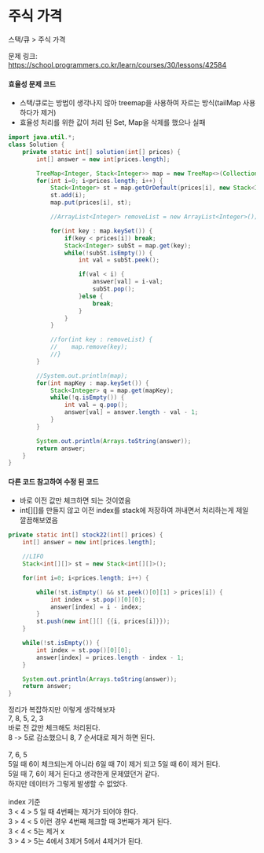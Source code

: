 # 주식 가격

스택/큐 > 주식 가격

문제 링크: https://school.programmers.co.kr/learn/courses/30/lessons/42584

#### 효율성 문제 코드

- 스택/큐로는 방법이 생각나지 않아 treemap을 사용하여 자르는 방식(tailMap 사용하다가 제거)
- 효율성 처리를 위한 값이 처리 된 Set, Map을 삭제를 했으나 실패

```java
import java.util.*;
class Solution {
    private static int[] solution(int[] prices) {
        int[] answer = new int[prices.length];

        TreeMap<Integer, Stack<Integer>> map = new TreeMap<>(Collections.reverseOrder());
        for(int i=0; i<prices.length; i++) {
            Stack<Integer> st = map.getOrDefault(prices[i], new Stack<Integer>());
            st.add(i);
            map.put(prices[i], st);

            //ArrayList<Integer> removeList = new ArrayList<Integer>();

            for(int key : map.keySet()) {
                if(key < prices[i]) break;
                Stack<Integer> subSt = map.get(key);
                while(!subSt.isEmpty()) {
                    int val = subSt.peek();

                    if(val < i) {
                        answer[val] = i-val;
                        subSt.pop();
                    }else {
                        break;
                    }
                }
            }

            //for(int key : removeList) {
            //    map.remove(key);
            //}
        }

        //System.out.println(map);
        for(int mapKey : map.keySet()) {
            Stack<Integer> q = map.get(mapKey);
            while(!q.isEmpty()) {
                int val = q.pop();
                answer[val] = answer.length - val - 1;
            }
        }

        System.out.println(Arrays.toString(answer));
        return answer;
    }
}
```

#### 다른 코드 참고하여 수정 된 코드

- 바로 이전 값만 체크하면 되는 것이였음
- int[][]를 만들지 않고 이전 index를 stack에 저장하여 꺼내면서 처리하는게 제일 깔끔해보였음

```java
private static int[] stock22(int[] prices) {
    int[] answer = new int[prices.length];

    //LIFO
    Stack<int[][]> st = new Stack<int[][]>();

    for(int i=0; i<prices.length; i++) {

        while(!st.isEmpty() && st.peek()[0][1] > prices[i]) {
            int index = st.pop()[0][0];
            answer[index] = i - index;
        }
        st.push(new int[][] {{i, prices[i]}});
    }

    while(!st.isEmpty()) {
        int index = st.pop()[0][0];
        answer[index] = prices.length - index - 1;
    }

    System.out.println(Arrays.toString(answer));
    return answer;
}
```

정리가 복잡하지만 이렇게 생각해보자<br>
7, 8, 5, 2, 3<br>
바로 전 값만 체크해도 처리된다. <br>
8 -> 5로 감소했으니 8, 7 순서대로 제거 하면 된다.<br><br>
7, 6, 5<br>
5일 때 6이 체크되는게 아니라 6일 때 7이 제거 되고 5일 때 6이 제거 된다.<br>
5일 때 7, 6이 제거 된다고 생각한게 문제였던거 같다.<br>
하지만 데이터가 그렇게 발생할 수 없었다.<br><br>
index 기준<br>
3 < 4 > 5 일 때 4번째는 제거가 되어야 한다.<br>
3 > 4 < 5 이런 경우 4번째 체크할 때 3번째가 제거 된다.<br>
3 < 4 < 5는 제거 x<br>
3 > 4 > 5는 4에서 3제거 5에서 4제거가 된다.<br>
